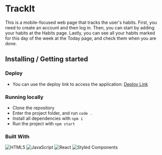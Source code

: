 # TrackIt

This is a mobile-focused web page that tracks the user's habits. First, you need to create an account and then log in. Then, you can start by adding your habits at the Habits page. Lastly, you can see all your habits marked for this day of the week at the Today page, and check them when you are done.

## Installing / Getting started

### Deploy

- You can use the deploy link to access the application: [Deploy Link](https://projeto11-trackit-six-eta.vercel.app/)

### Running locally

- Clone the repository
- Enter the project folder, and run `code .`
- Install all dependencies with `npm i`
- Run the project with `npm start`

### Built With
![HTML5](https://img.shields.io/badge/html5-%23E34F26.svg?style=for-the-badge&logo=html5&logoColor=white)
  ![JavaScript](https://img.shields.io/badge/javascript-%23323330.svg?style=for-the-badge&logo=javascript&logoColor=%23F7DF1E)
  ![React](https://img.shields.io/badge/react-%2320232a.svg?style=for-the-badge&logo=react&logoColor=%2361DAFB)
  ![Styled Components](https://img.shields.io/badge/styled--components-DB7093?style=for-the-badge&logo=styled-components&logoColor=white)
